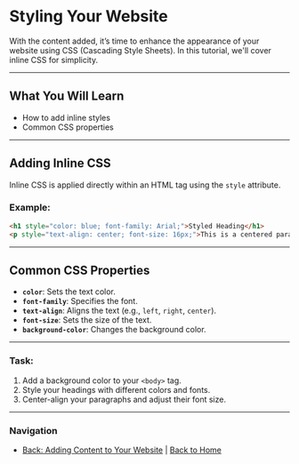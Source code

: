 # Styling Your Website

With the content added, it’s time to enhance the appearance of your website using CSS (Cascading Style Sheets). In this tutorial, we'll cover inline CSS for simplicity.

---

## What You Will Learn
- How to add inline styles
- Common CSS properties

---

## Adding Inline CSS
Inline CSS is applied directly within an HTML tag using the `style` attribute.

### Example:
```html
<h1 style="color: blue; font-family: Arial;">Styled Heading</h1>
<p style="text-align: center; font-size: 16px;">This is a centered paragraph with a custom font size.</p>
```

---

## Common CSS Properties
- **`color`**: Sets the text color.
- **`font-family`**: Specifies the font.
- **`text-align`**: Aligns the text (e.g., `left`, `right`, `center`).
- **`font-size`**: Sets the size of the text.
- **`background-color`**: Changes the background color.

---

### Task:
1. Add a background color to your `<body>` tag.
2. Style your headings with different colors and fonts.
3. Center-align your paragraphs and adjust their font size.

---

### Navigation
- [Back: Adding Content to Your Website](adding-content.md) | [Back to Home](README.md)
